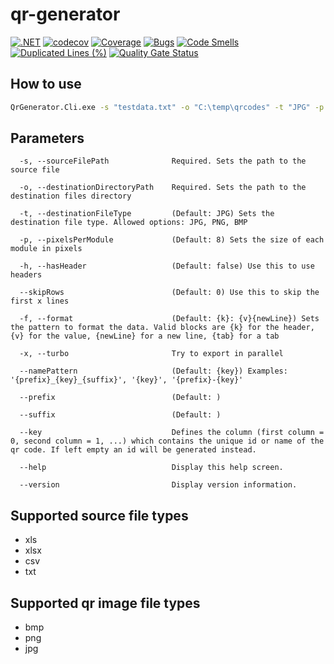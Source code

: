 # qr-generator

[![.NET](https://github.com/deer42/qr-generator/actions/workflows/dotnet.yml/badge.svg?branch=develop)](https://github.com/deer42/qr-generator/actions/workflows/dotnet.yml)
[![codecov](https://codecov.io/gh/deer42/qr-generator/branch/develop/graph/badge.svg?token=BZFYH4UZKW)](https://codecov.io/gh/deer42/qr-generator)
[![Coverage](https://sonarcloud.io/api/project_badges/measure?project=deer42_qr-generator&metric=coverage)](https://sonarcloud.io/summary/new_code?id=deer42_qr-generator)
[![Bugs](https://sonarcloud.io/api/project_badges/measure?project=deer42_qr-generator&metric=bugs)](https://sonarcloud.io/summary/new_code?id=deer42_qr-generator)
[![Code Smells](https://sonarcloud.io/api/project_badges/measure?project=deer42_qr-generator&metric=code_smells)](https://sonarcloud.io/summary/new_code?id=deer42_qr-generator)
[![Duplicated Lines (%)](https://sonarcloud.io/api/project_badges/measure?project=deer42_qr-generator&metric=duplicated_lines_density)](https://sonarcloud.io/summary/new_code?id=deer42_qr-generator)
[![Quality Gate Status](https://sonarcloud.io/api/project_badges/measure?project=deer42_qr-generator&metric=alert_status)](https://sonarcloud.io/summary/new_code?id=deer42_qr-generator)

## How to use

```cmd
QrGenerator.Cli.exe -s "testdata.txt" -o "C:\temp\qrcodes" -t "JPG" -p 16 -h -x --namePattern "{prefix}_{key}_{suffix}" --prefix "myPrefix" --suffix "mySuffix" --key 0
```

## Parameters

```
  -s, --sourceFilePath              Required. Sets the path to the source file

  -o, --destinationDirectoryPath    Required. Sets the path to the destination files directory

  -t, --destinationFileType         (Default: JPG) Sets the destination file type. Allowed options: JPG, PNG, BMP

  -p, --pixelsPerModule             (Default: 8) Sets the size of each module in pixels

  -h, --hasHeader                   (Default: false) Use this to use headers

  --skipRows                        (Default: 0) Use this to skip the first x lines

  -f, --format                      (Default: {k}: {v}{newLine}) Sets the pattern to format the data. Valid blocks are {k} for the header, {v} for the value, {newLine} for a new line, {tab} for a tab

  -x, --turbo                       Try to export in parallel

  --namePattern                     (Default: {key}) Examples: '{prefix}_{key}_{suffix}', '{key}', '{prefix}-{key}'

  --prefix                          (Default: )

  --suffix                          (Default: )

  --key                             Defines the column (first column = 0, second column = 1, ...) which contains the unique id or name of the qr code. If left empty an id will be generated instead.

  --help                            Display this help screen.

  --version                         Display version information.
```

## Supported source file types

- xls
- xlsx
- csv
- txt

## Supported qr image file types

- bmp
- png
- jpg
